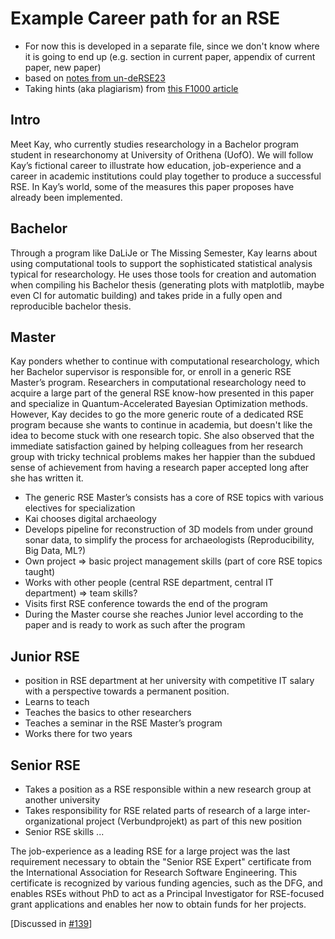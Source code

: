 # Example Career path for an RSE

+ For now this is developed in a separate file, since we don't know where it is going to end up (e.g. section in current paper, appendix of current paper, new paper)
+ based on [notes from un-deRSE23](https://pad.gwdg.de/BrHmFT7QQHKJmq4i3hn-Fg#)
+ Taking hints (aka plagiarism) from [this F1000 article](https://f1000research.com/articles/9-295/v2)


## Intro

Meet Kay, who currently studies researchology in a Bachelor program student in researchonomy at University of Orithena (UofO).
We will follow Kay’s fictional career to illustrate how education, job-experience and a career in academic institutions could play together to produce a successful RSE.
In Kay’s world, some of the measures this paper proposes have already been implemented.

## Bachelor

Through a program like DaLiJe or The Missing Semester, Kay learns about using computational tools to support the sophisticated statistical analysis typical for researchology.
He uses those tools for creation and automation when compiling his Bachelor thesis (generating plots with matplotlib, maybe even CI for automatic building) 
and takes pride in a fully open and reproducible bachelor thesis.

## Master

Kay ponders whether to continue with computational researchology, which her Bachelor supervisor is responsible for, or enroll in a generic RSE Master’s program.
Researchers in computational researchology need to acquire a large part of the general RSE know-how presented
in this paper and specialize in Quantum-Accelerated Bayesian Optimization methods.
However, Kay decides to go the more generic route of a dedicated RSE program because she wants to continue in academia,
but doesn't like the idea to become stuck with one research topic.
She also observed that the immediate satisfaction gained by helping colleagues from her research group with tricky technical
problems makes her happier than the subdued sense of achievement from having a research paper accepted long after she has written it.

+ The generic RSE Master’s consists has a core of RSE topics with various electives for specialization
+ Kai chooses digital archaeology
+ Develops pipeline for reconstruction of 3D models from under ground sonar data, to simplify the process for archaeologists (Reproducibility, Big Data, ML?)
+ Own project => basic project management skills (part of core RSE topics taught)
+ Works with other people (central RSE department, central IT department) => team skills?
+ Visits first RSE conference towards the end of the program
+ During the Master course she reaches Junior level according to the paper and is ready to work as such after the program

## Junior RSE

+ position in RSE department at her university with competitive IT salary with a perspective towards a permanent position.
+ Learns to teach
+ Teaches the basics to other researchers
+ Teaches a seminar in the RSE Master’s program
+ Works there for two years

## Senior RSE

+ Takes a position as a RSE responsible within a new research group at another university
+ Takes responsibility for RSE related parts of research of a large inter-organizational project (Verbundprojekt) as part of this new position
+ Senior RSE skills ...

The job-experience as a leading RSE for a large project was the last requirement necessary to obtain the "Senior RSE Expert" certificate from the
International Association for Research Software Engineering.
This certificate is recognized by various funding agencies, such as the DFG, and enables RSEs without PhD to act as a Principal Investigator for RSE-focused grant applications
and enables her now to obtain funds for her projects.

[Discussed in [#139](https://github.com/CaptainSifff/paper_teaching-learning-RSE/issues/139)]




